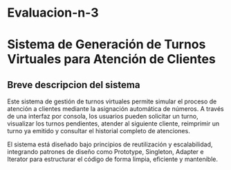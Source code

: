 # Evaluacion-n-3
# Sistema de Generación de Turnos Virtuales para Atención de Clientes

## Breve descripcion del sistema
Este sistema de gestión de turnos virtuales permite simular el proceso de atención a clientes mediante la asignación automática de números. A través de una interfaz por consola, los usuarios pueden solicitar un turno, visualizar los turnos pendientes, atender al siguiente cliente, reimprimir un turno ya emitido y consultar el historial completo de atenciones.

El sistema está diseñado bajo principios de reutilización y escalabilidad, integrando patrones de diseño como Prototype, Singleton, Adapter e Iterator para estructurar el código de forma limpia, eficiente y mantenible.


